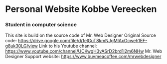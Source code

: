 # Personal Website Kobbe Vereecken
### Student in computer science

This site is build on the source code of Mr. Web Designer
Original Source code:               https://drive.google.com/file/d/1elGuT8kmNJgMlAxOcweh1EF-g8uk30LG/view
Link to his Youtube channel:        https://www.youtube.com/channel/UCKwgH3vASrD2brd1l2m6NHw
Mr. Web Designer Support website:   https://www.buymeacoffee.com/mrwebdesigner